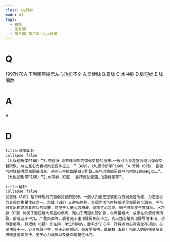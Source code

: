 ```yaml
---
class: 内科学
mode: A1
tags:
  - 真题
  - 医考帮
  - 第三篇-第二章-心力衰竭
---
```


# Q
1997N70A 下列哪项提示左心功能不全
A.交替脉
B.奇脉
C.水冲脉
D.脉短绌
E.脉细数

# A
A
# D
```ad-note
title:课本出处
collapse:false
（九版诊断学P160）“3.交替脉 系节律规则而强弱交替的脉搏…一般认为系左室收缩力强弱交替所致，为左室心力衰竭的重要体征之一”（A对）。（九版诊断学P160）“4.奇脉（B错） 指吸气时脉搏明显减弱或消失，系左心室搏血量减少所致…吸气时收缩压较呼气时低10mmHg以上”。（九版诊断学P160）“2.水冲脉（C错） 脉搏骤起骤落…动静脉瘘等”。
```

```ad-summary
title:解析
collapse:false
交替脉（A对）指节律规则而强弱交替的脉搏，一般认为是左室收缩力强弱交替所致，为左室心力衰竭的重要体征之一。奇脉（B错）又称吸停脉，表现为吸气时脉搏明显减弱甚至消失，呼气时又出现或恢复原状的现象，可见于大量心包积液、缩窄性心包炎、肺气肿及支气管哮喘。水冲脉（C错）常见于脉压增大明显的疾病，是由于周围血管扩张、血流量增大，或存在血液分流所致，前者见于甲亢、严重贫血等，后者见于主动脉瓣关闭不全、先天性心脏病动脉导管未闭、动静脉瘘等。脉短绌（D错）即在同一单位时间内，脉率少于心率，其特点为心律完全不规则，心率快慢不一，心音强弱不等，见于心房颤动、频发早搏等。脉细数（E错）指病人的脉搏变窄变细而且速率加快，见于心力衰竭以及低血容量性休克。
```

